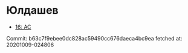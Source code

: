 # Юлдашев
- [16: AC](16.md)

Commit: b63c7f9ebee0dc828ac59490cc676daeca4bc9ea
 fetched at: 20201009-024806
